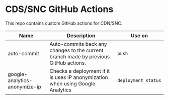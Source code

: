 # CDS/SNC GitHub Actions

This repo contains custom GitHub actions for CDN/SNC.

| Name                          | Description                                                                          | Use on              |
| ----------------------------- | ------------------------------------------------------------------------------------ | ------------------- |
| auto-commit                   | Auto-commits back any changes to the current branch made by previous GitHub actions. | `push`              |
| google-analytics-anonymize-ip | Checks a deployment if it is uses IP anonymization when using Google Analytics       | `deployment_status` |
